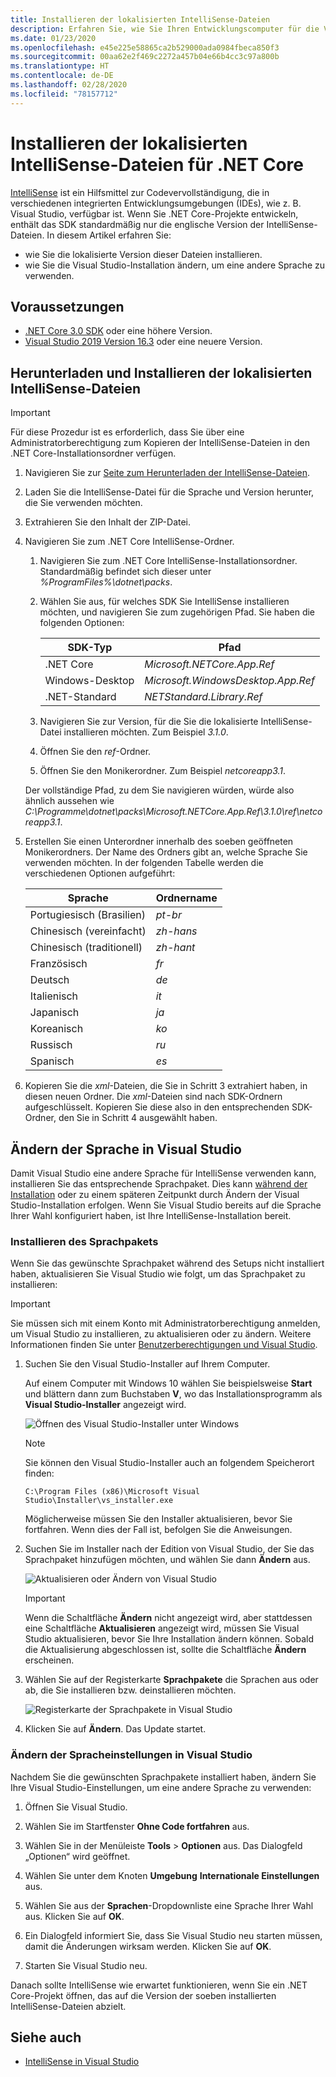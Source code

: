 ```yaml
---
title: Installieren der lokalisierten IntelliSense-Dateien
description: Erfahren Sie, wie Sie Ihren Entwicklungscomputer für die Verwendung lokalisierter IntelliSense-Dateien für .NET Core-Projekte in Visual Studio einrichten.
ms.date: 01/23/2020
ms.openlocfilehash: e45e225e58865ca2b529000ada0984fbeca850f3
ms.sourcegitcommit: 00aa62e2f469c2272a457b04e66b4cc3c97a800b
ms.translationtype: HT
ms.contentlocale: de-DE
ms.lasthandoff: 02/28/2020
ms.locfileid: "78157712"
---
```

# <a name="how-to-install-localized-intellisense-files-for-net-core"></a>Installieren der lokalisierten IntelliSense-Dateien für .NET Core

[IntelliSense](/visualstudio/ide/using-intellisense) ist ein Hilfsmittel zur Codevervollständigung, die in verschiedenen integrierten Entwicklungsumgebungen (IDEs), wie z. B. Visual Studio, verfügbar ist. Wenn Sie .NET Core-Projekte entwickeln, enthält das SDK standardmäßig nur die englische Version der IntelliSense-Dateien. In diesem Artikel erfahren Sie:

- wie Sie die lokalisierte Version dieser Dateien installieren.
- wie Sie die Visual Studio-Installation ändern, um eine andere Sprache zu verwenden.

## <a name="prerequisites"></a>Voraussetzungen

- [.NET Core 3.0 SDK](https://dotnet.microsoft.com/download/dotnet-core) oder eine höhere Version.
- [Visual Studio 2019 Version 16.3](https://visualstudio.microsoft.com/downloads/?utm_medium=microsoft&utm_source=docs.microsoft.com&utm_campaign=inline+link&utm_content=download+vs2019) oder eine neuere Version.

## <a name="download-and-install-the-localized-intellisense-files"></a>Herunterladen und Installieren der lokalisierten IntelliSense-Dateien

> [!IMPORTANT]
> Für diese Prozedur ist es erforderlich, dass Sie über eine Administratorberechtigung zum Kopieren der IntelliSense-Dateien in den .NET Core-Installationsordner verfügen.

1. Navigieren Sie zur [Seite zum Herunterladen der IntelliSense-Dateien](https://dotnet.microsoft.com/download/dotnet-core/intellisense).

1. Laden Sie die IntelliSense-Datei für die Sprache und Version herunter, die Sie verwenden möchten.

1. Extrahieren Sie den Inhalt der ZIP-Datei.

1. Navigieren Sie zum .NET Core IntelliSense-Ordner.

   1. Navigieren Sie zum .NET Core IntelliSense-Installationsordner. Standardmäßig befindet sich dieser unter *%ProgramFiles%\dotnet\packs*.
   1. Wählen Sie aus, für welches SDK Sie IntelliSense installieren möchten, und navigieren Sie zum zugehörigen Pfad. Sie haben die folgenden Optionen:

      | SDK-Typ        | Pfad                               |
      | --------------- | ---------------------------------- |
      | .NET Core       | *Microsoft.NETCore.App.Ref*        |
      | Windows-Desktop | *Microsoft.WindowsDesktop.App.Ref* |
      | .NET-Standard   | *NETStandard.Library.Ref*          |

   1. Navigieren Sie zur Version, für die Sie die lokalisierte IntelliSense-Datei installieren möchten. Zum Beispiel *3.1.0*.
   1. Öffnen Sie den *ref*-Ordner.
   1. Öffnen Sie den Monikerordner. Zum Beispiel *netcoreapp3.1*.

   Der vollständige Pfad, zu dem Sie navigieren würden, würde also ähnlich aussehen wie *C:\Programme\dotnet\packs\Microsoft.NETCore.App.Ref\3.1.0\ref\netcoreapp3.1*.

1. Erstellen Sie einen Unterordner innerhalb des soeben geöffneten Monikerordners. Der Name des Ordners gibt an, welche Sprache Sie verwenden möchten. In der folgenden Tabelle werden die verschiedenen Optionen aufgeführt:

   | Sprache              | Ordnername |
   | --------------------- | ----------- |
   | Portugiesisch (Brasilien)  | *pt-br*     |
   | Chinesisch (vereinfacht)  | *zh-hans*   |
   | Chinesisch (traditionell) | *zh-hant*   |
   | Französisch                | *fr*        |
   | Deutsch                | *de*        |
   | Italienisch               | *it*        |
   | Japanisch              | *ja*        |
   | Koreanisch                | *ko*        |
   | Russisch               | *ru*        |
   | Spanisch               | *es*        |

1. Kopieren Sie die *xml*-Dateien, die Sie in Schritt 3 extrahiert haben, in diesen neuen Ordner. Die *xml*-Dateien sind nach SDK-Ordnern aufgeschlüsselt. Kopieren Sie diese also in den entsprechenden SDK-Ordner, den Sie in Schritt 4 ausgewählt haben.

## <a name="modify-visual-studio-language"></a>Ändern der Sprache in Visual Studio

Damit Visual Studio eine andere Sprache für IntelliSense verwenden kann, installieren Sie das entsprechende Sprachpaket. Dies kann [während der Installation](/visualstudio/install/install-visual-studio#step-6---install-language-packs-optional) oder zu einem späteren Zeitpunkt durch Ändern der Visual Studio-Installation erfolgen. Wenn Sie Visual Studio bereits auf die Sprache Ihrer Wahl konfiguriert haben, ist Ihre IntelliSense-Installation bereit.

### <a name="install-the-language-pack"></a>Installieren des Sprachpakets

Wenn Sie das gewünschte Sprachpaket während des Setups nicht installiert haben, aktualisieren Sie Visual Studio wie folgt, um das Sprachpaket zu installieren:

> [!IMPORTANT]
> Sie müssen sich mit einem Konto mit Administratorberechtigung anmelden, um Visual Studio zu installieren, zu aktualisieren oder zu ändern. Weitere Informationen finden Sie unter [Benutzerberechtigungen und Visual Studio](/visualstudio/ide/user-permissions-and-visual-studio).

1. Suchen Sie den Visual Studio-Installer auf Ihrem Computer.

   Auf einem Computer mit Windows 10 wählen Sie beispielsweise **Start** und blättern dann zum Buchstaben **V**, wo das Installationsprogramm als **Visual Studio-Installer** angezeigt wird.

   ![Öffnen des Visual Studio-Installer unter Windows](./media/localized-intellisense/vs-installer-windows-start.png)

   > [!NOTE]
   > Sie können den Visual Studio-Installer auch an folgendem Speicherort finden:
   >
   > `C:\Program Files (x86)\Microsoft Visual Studio\Installer\vs_installer.exe`

   Möglicherweise müssen Sie den Installer aktualisieren, bevor Sie fortfahren. Wenn dies der Fall ist, befolgen Sie die Anweisungen.

1. Suchen Sie im Installer nach der Edition von Visual Studio, der Sie das Sprachpaket hinzufügen möchten, und wählen Sie dann **Ändern** aus.

   ![Aktualisieren oder Ändern von Visual Studio](./media/localized-intellisense/vs-installer-modify.png)

   > [!IMPORTANT]
   > Wenn die Schaltfläche **Ändern** nicht angezeigt wird, aber stattdessen eine Schaltfläche **Aktualisieren** angezeigt wird, müssen Sie Visual Studio aktualisieren, bevor Sie Ihre Installation ändern können.
   > Sobald die Aktualisierung abgeschlossen ist, sollte die Schaltfläche **Ändern** erscheinen.

1. Wählen Sie auf der Registerkarte **Sprachpakete** die Sprachen aus oder ab, die Sie installieren bzw. deinstallieren möchten.

   ![Registerkarte der Sprachpakete in Visual Studio](./media/localized-intellisense/vs-modify-language-packs.png)

1. Klicken Sie auf **Ändern**. Das Update startet.

### <a name="modify-language-settings-in-visual-studio"></a>Ändern der Spracheinstellungen in Visual Studio

Nachdem Sie die gewünschten Sprachpakete installiert haben, ändern Sie Ihre Visual Studio-Einstellungen, um eine andere Sprache zu verwenden:

1. Öffnen Sie Visual Studio.

1. Wählen Sie im Startfenster **Ohne Code fortfahren** aus.

1. Wählen Sie in der Menüleiste **Tools** > **Optionen** aus. Das Dialogfeld „Optionen“ wird geöffnet.

1. Wählen Sie unter dem Knoten **Umgebung** **Internationale Einstellungen** aus.

1. Wählen Sie aus der **Sprachen**-Dropdownliste eine Sprache Ihrer Wahl aus. Klicken Sie auf **OK**.

1. Ein Dialogfeld informiert Sie, dass Sie Visual Studio neu starten müssen, damit die Änderungen wirksam werden. Klicken Sie auf **OK**.

1. Starten Sie Visual Studio neu.

Danach sollte IntelliSense wie erwartet funktionieren, wenn Sie ein .NET Core-Projekt öffnen, das auf die Version der soeben installierten IntelliSense-Dateien abzielt.

## <a name="see-also"></a>Siehe auch

- [IntelliSense in Visual Studio](/visualstudio/ide/using-intellisense)
